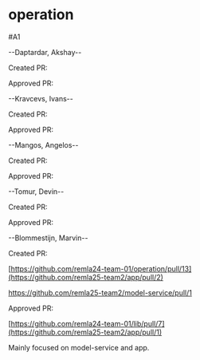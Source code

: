 # operation

#A1

--Daptardar, Akshay--

Created PR:

Approved PR:

--Kravcevs, Ivans--

Created PR:

Approved PR:

--Mangos, Angelos--

Created PR:

Approved PR:

--Tomur, Devin--

Created PR:

Approved PR:

--Blommestijn, Marvin--

Created PR: 

[https://github.com/remla24-team-01/operation/pull/13](https://github.com/remla25-team2/app/pull/2)

https://github.com/remla25-team2/model-service/pull/1


Approved PR: 

[https://github.com/remla24-team-01/lib/pull/7](https://github.com/remla25-team2/app/pull/1)

Mainly focused on model-service and app. 



